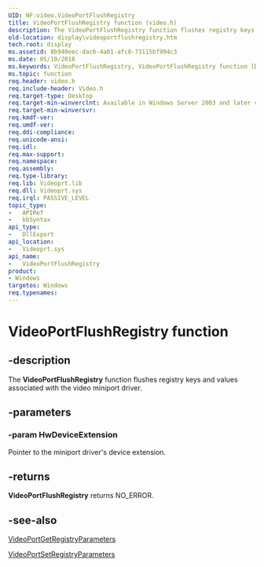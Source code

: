 ```yaml
---
UID: NF:video.VideoPortFlushRegistry
title: VideoPortFlushRegistry function (video.h)
description: The VideoPortFlushRegistry function flushes registry keys and values associated with the video miniport driver.
old-location: display\videoportflushregistry.htm
tech.root: display
ms.assetid: 8b940eec-dac6-4a01-afc8-73115bf994c3
ms.date: 05/10/2018
ms.keywords: VideoPortFlushRegistry, VideoPortFlushRegistry function [Display Devices], VideoPort_Functions_fe7df781-6130-484d-b582-55446711fef6.xml, display.videoportflushregistry, video/VideoPortFlushRegistry
ms.topic: function
req.header: video.h
req.include-header: Video.h
req.target-type: Desktop
req.target-min-winverclnt: Available in Windows Server 2003 and later versions of the Windows operating systems.
req.target-min-winversvr: 
req.kmdf-ver: 
req.umdf-ver: 
req.ddi-compliance: 
req.unicode-ansi: 
req.idl: 
req.max-support: 
req.namespace: 
req.assembly: 
req.type-library: 
req.lib: Videoprt.lib
req.dll: Videoprt.sys
req.irql: PASSIVE_LEVEL
topic_type:
-	APIRef
-	kbSyntax
api_type:
-	DllExport
api_location:
-	Videoprt.sys
api_name:
-	VideoPortFlushRegistry
product:
- Windows
targetos: Windows
req.typenames: 
---
```


# VideoPortFlushRegistry function


## -description


The <b>VideoPortFlushRegistry</b> function flushes registry keys and values associated with the video miniport driver.


## -parameters




### -param HwDeviceExtension

Pointer to the miniport driver's device extension.


## -returns



<b>VideoPortFlushRegistry</b> returns NO_ERROR.




## -see-also




<a href="https://msdn.microsoft.com/library/windows/hardware/ff570316">VideoPortGetRegistryParameters</a>



<a href="https://msdn.microsoft.com/library/windows/hardware/ff570365">VideoPortSetRegistryParameters</a>
 

 

